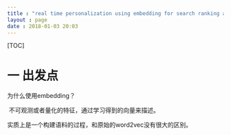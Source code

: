 ```yaml
---
title : "real time personalization using embedding for search ranking at Airbnb"
layout : page
date : 2018-01-03 20:03
---
```


[TOC]



# 一 出发点

为什么使用embedding？ 

​    不可观测或者量化的特征，通过学习得到的向量来描述。

实质上是一个构建语料的过程，和原始的word2vec没有很大的区别。